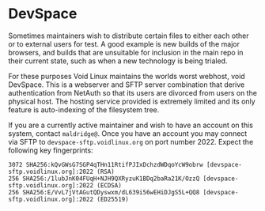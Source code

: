 # DevSpace

Sometimes maintainers wish to distribute certain files to either each
other or to external users for test.  A good example is new builds of
the major browsers, and builds that are unsuitable for inclusion in
the main repo in their current state, such as when a new technology is
being trialed.

For these purposes Void Linux maintains the worlds worst webhost, void
DevSpace.  This is a webserver and SFTP server combination that derive
authentication from NetAuth so that its users are divorced from users
on the physical host.  The hosting service provided is extremely
limited and its only feature is auto-indexing of the filesystem tree.

If you are a currently active maintainer and wish to have an account
on this system, contact `maldridge@`.  Once you have an account you
may connect via SFTP to `devspace-sftp.voidlinux.org` on port number
2022.  Expect the following key fingerprints:

```
3072 SHA256:kQvGWsG7SGP4qTHn11RtifPJIxDchzdWDqoYcW9obrw [devspace-sftp.voidlinux.org]:2022 (RSA)
256 SHA256:/1lubJnK04FUqH+NJH9QXRyzuK1BDq2baRa21K/OzzQ [devspace-sftp.voidlinux.org]:2022 (ECDSA)
256 SHA256:E/VvL7jVtAGutQDyswxm/dL639i56wEHiDJgS5L+QQ8 [devspace-sftp.voidlinux.org]:2022 (ED25519)
```
